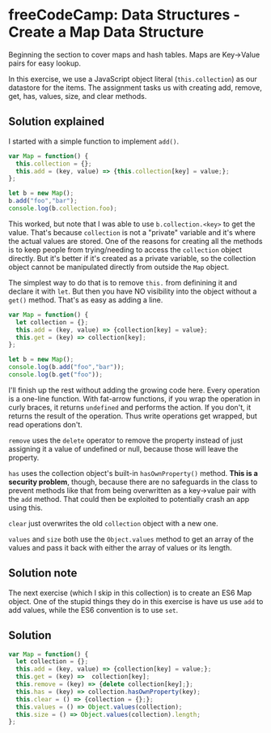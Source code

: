 # freeCodeCamp: Data Structures - Create a Map Data Structure

Beginning the section to cover maps and hash tables. Maps are Key->Value pairs for easy lookup.

In this exercise, we use a JavaScript object literal (`this.collection`) as our datastore for the items. The assignment tasks us with creating add, remove, get, has, values, size, and clear methods.

## Solution explained

I started with a simple function to implement `add()`.

```javascript
var Map = function() {
  this.collection = {};
  this.add = (key, value) => {this.collection[key] = value;};
};

let b = new Map();
b.add("foo","bar");
console.log(b.collection.foo);
```

This worked, but note that I was able to use `b.collection.<key>` to get the value. That's because `collection` is not a "private" variable and it's where the actual values are stored. One of the reasons for creating all the methods is to keep people from trying/needing to access the `collection` object directly. But it's better if it's created as a private variable, so the collection object cannot be manipulated directly from outside the `Map` object.

The simplest way to do that is to remove `this.` from definining it and declare it with `let`. But then you have NO visibility into the object without a `get()` method. That's as easy as adding a line.

```javascript
var Map = function() {
  let collection = {};
  this.add = (key, value) => {collection[key] = value};
  this.get = (key) => collection[key];
};

let b = new Map();
console.log(b.add("foo","bar"));
console.log(b.get("foo"));
```

I'll finish up the rest without adding the growing code here. Every operation is a one-line function. With fat-arrow functions, if you wrap the operation in curly braces, it returns `undefined` and performs the action. If you don't, it returns the result of the operation. Thus write operations get wrapped, but read operations don't.

`remove` uses the `delete` operator to remove the property instead of just assigning it a value of undefined or null, because those will leave the property.

`has` uses the collection object's built-in `hasOwnProperty()` method. **This is a security problem**, though, because there are no safeguards in the class to prevent methods like that from being overwritten as a key->value pair with the `add` method. That could then be exploited to potentially crash an app using this.

`clear` just overwrites the old `collection` object with a new one.

`values` and `size` both use the `Object.values` method to get an array of the values and pass it back with either the array of values or its length.

## Solution note

The next exercise (which I skip in this collection) is to create an ES6 Map object. One of the stupid things they do in this exercise is have us use `add` to add values, while the ES6 convention is to use `set`.

## Solution
```javascript
var Map = function() {
  let collection = {};
  this.add = (key, value) => {collection[key] = value;};
  this.get = (key) =>  collection[key];
  this.remove = (key) => {delete collection[key];};
  this.has = (key) => collection.hasOwnProperty(key);
  this.clear = () => {collection = {};};
  this.values = () => Object.values(collection);
  this.size = () => Object.values(collection).length;
};
```